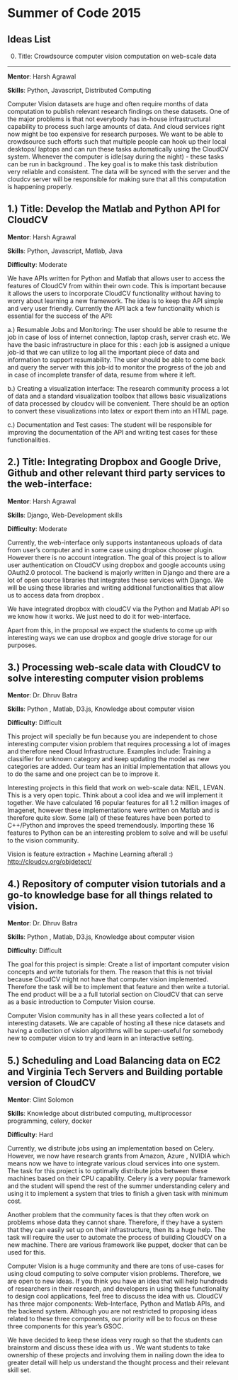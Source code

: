 Summer of Code 2015
======================

Ideas List
------------

0) Title: Crowdsource computer vision computation on web-scale data
--------------------------------------------------------------------

**Mentor**: Harsh Agrawal

**Skills**: Python, Javascript, Distributed Computing

Computer Vision datasets are huge and often require months of data computation to publish relevant research findings on these datasets. One of the major problems is that not everybody has in-house infrastructural capability to process such large amounts of data. And cloud services right now might be too expensive for research purposes. We want to be able to crowdsource such efforts such that multiple people can hook up their local desktops/ laptops and can run these tasks automatically using the CloudCV system. Whenever the computer is idle(say during the night) - these tasks can be run in background . The key goal is to make this task distribution very reliable and consistent. The data will be synced with the server and the cloudcv server will be responsible for making sure that all this computation is happening properly. 

1.) Title: Develop the Matlab and Python API for CloudCV
---------------------------------------------------------------------

**Mentor**: Harsh Agrawal

**Skills**: Python, Javascript, Matlab, Java

**Difficulty**: Moderate

We have APIs written for Python and Matlab that allows user to access the features of CloudCV from within their own code. This is important because it allows the users to incorporate CloudCV functionality without having to worry about learning a new framework. The idea is to keep the API simple and very user friendly. Currently the API lack a few functionality which is essential for the success of the API: 

a.) Resumable Jobs and Monitoring: The user should be able to resume the job in case of loss of internet connection, laptop crash, server crash etc. We have the basic infrastructure in place for this : each job is assigned a unique job-id that we can utilize to log all the important piece of data and information to support resumability. The user should be able to come back and query the server with this job-id to monitor the progress of the job and in case of incomplete transfer of data, resume from where it left. 

b.) Creating a visualization interface: The research community process a lot of data and a standard visualization toolbox that allows basic visualizations of data processed by cloudcv will be convenient. There should be an option to convert these visualizations into latex or export them into an HTML page. 

c.) Documentation and Test cases: The student will be responsible for improving the documentation of the API and writing test cases for these functionalities. 

2.) Title: Integrating Dropbox and Google Drive, Github and other relevant third party services to the web-interface:
--------------------------------------------------------------------------------------------------------------------------

**Mentor**: Harsh Agrawal

**Skills**: Django, Web-Development skills

**Difficulty**: Moderate

Currently, the web-interface only supports instantaneous uploads of data from user’s computer and in some case using dropbox chooser plugin. However there is no account integration. The goal of this project is to allow user authentication on CloudCV using dropbox and google accounts using OAuth2.0 protocol. The backend is majorly written in Django and there are a lot of open source libraries that integrates these services with Django. We will be using these libraries and writing additional functionalities that allow us to access data from dropbox . 

We have integrated dropbox with cloudCV via the Python and Matlab API so we know how it works. We just need to do it for web-interface. 

Apart from this, in the proposal we expect the students to come up with interesting ways we can use dropbox and google drive storage for our purposes.

3.) Processing web-scale data with CloudCV to solve interesting computer vision problems
------------------------------------------------------------------------------------------

**Mentor**: Dr. Dhruv Batra

**Skills**: Python , Matlab, D3.js, Knowledge about computer vision

**Difficulty**: Difficult

This project will specially be fun because you are independent to chose interesting computer vision problem that requires processing a lot of images and therefore need Cloud Infrastructure. Examples include: Training a classifier for unknown category and keep updating the model as new categories are added. Our team has an initial implementation that allows you to do the same and one project can be to improve it.

Interesting projects in this field that work on web-scale data: NEIL, LEVAN. 
This is a very open topic. Think about a cool idea and we will implement it together.
We have calculated 16 popular features for all 1.2 million images of Imagenet, however these implementations were written on Matlab and is therefore quite slow. 
Some (all) of these features have been ported to C++/Python and improves the speed tremendously. Importing these 16 features to Python can be an interesting problem to solve and will be useful to the vision community. 

Vision is feature extraction + Machine Learning afterall :)
http://cloudcv.org/objdetect/

4.) Repository of computer vision tutorials and a go-to knowledge base for all things related to vision.
---------------------------------------------------------------------------------------------------------

**Mentor**: Dr. Dhruv Batra

**Skills**: Python , Matlab, D3.js, Knowledge about computer vision

**Difficulty**: Difficult

The goal for this project is simple: Create a list of important computer vision concepts and write tutorials for them. The reason that this is not trivial because CloudCV might not have that computer vision implemented. Therefore the task will be to implement that feature and then write a tutorial. The end product will be a a full tutorial section on CloudCV that can serve as a basic introduction to Computer Vision course.  

Computer Vision community has in all these years collected a lot of interesting datasets. We are capable of hosting all these nice datasets and having a collection of vision algorithms will be super-useful for somebody new to computer vision to try and learn in an interactive setting.

5.) Scheduling and Load Balancing data on EC2 and Virginia Tech Servers and Building portable version of CloudCV
------------------------------------------------------------------------------------------------------------------------

**Mentor**: Clint Solomon

**Skills**: Knowledge about distributed computing, multiprocessor programming, celery, docker

**Difficulty**: Hard

Currently, we distribute jobs using an implementation based on Celery. However, we now have research grants from Amazon, Azure , NVIDIA which means now we have to integrate various cloud services into one system. The task for this project is to optimally distribute jobs between these machines based on their CPU capability. Celery is a very popular framework and the student will spend the rest of the summer understanding celery and using it to implement a system that tries to finish a given task with minimum cost. 

Another problem that the community faces is that they often work on problems whose data they cannot share. Therefore, if they have a system that they can easily set up on their infrastructure, then its a huge help. The task will require the user to automate the process of building CloudCV on a new machine. There are various framework like puppet, docker that can be used for this. 

Computer Vision is a huge community and there are tons of use-cases for using cloud computing to solve computer vision problems. Therefore, we are open to new ideas. If you think you have an idea that will help hundreds of researchers in their research, and  developers in using these functionality to design cool applications, feel free to discuss the idea with us. 
CloudCV has three major components: Web-Interface, Python and Matlab APIs, and the backend system. Although you are not restricted to proposing ideas related to these three components, our priority will be to focus on these three components for this year’s GSOC. 

We have decided to keep these ideas very rough so that the students can brainstorm and discuss these idea with us . We want students to take ownership of these projects and involving them in nailing down the idea to greater detail will help us understand the thought process and their relevant skill set. 

